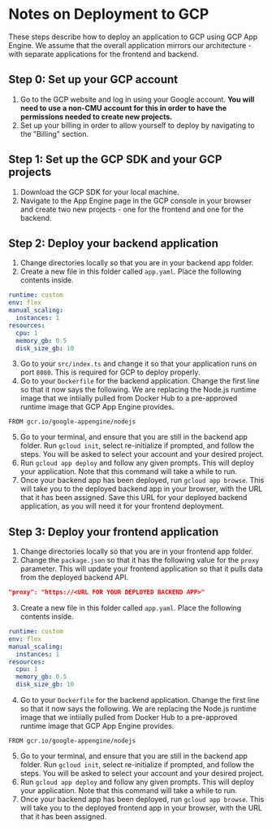 # Notes on Deployment to GCP

These steps describe how to deploy an application to GCP using GCP App Engine. We assume that the overall application mirrors our architecture - with separate applications for the frontend and backend.

## Step 0: Set up your GCP account
1. Go to the GCP website and log in using your Google account. **You will need to use a non-CMU account for this in order to have the permissions needed to create new projects.** 
2. Set up your billing in order to allow yourself to deploy by navigating to the "Billing" section.

## Step 1: Set up the GCP SDK and your GCP projects
1. Download the GCP SDK for your local machine.
2. Navigate to the App Engine page in the GCP console in your browser and create two new projects - one for the frontend and one for the backend. 

## Step 2: Deploy your backend application
1. Change directories locally so that you are in your backend app folder.
2. Create a new file in this folder called `app.yaml`. Place the following contents inside.

```yaml
runtime: custom
env: flex
manual_scaling:
  instances: 1
resources:
  cpu: 1
  memory_gb: 0.5
  disk_size_gb: 10
```

3. Go to your `src/index.ts` and change it so that your application runs on port `8080`. This is required for GCP to deploy properly.
4. Go to your `Dockerfile` for the backend application. Change the first line so that it now says the following. We are replacing the Node.js runtime image that we intiially pulled from Docker Hub to a pre-approved runtime image that GCP App Engine provides.

```docker
FROM gcr.io/google-appengine/nodejs
```

5. Go to your terminal, and ensure that you are still in the backend app folder. Run `gcloud init`, select re-initialize if prompted, and follow the steps. You will be asked to select your account and your desired project.
6. Run `gcloud app deploy` and follow any given prompts. This will deploy your application. Note that this command will take a while to run.
7. Once your backend app has been deployed, run `gcloud app browse`. This will take you to the deployed backend app in your browser, with the URL that it has been assigned. Save this URL for your deployed backend application, as you will need it for your frontend deployment.

## Step 3: Deploy your frontend application
1. Change directories locally so that you are in your frontend app folder.
2. Change the `package.json` so that it has the following value for the `proxy` parameter. This will update your frontend application so that it pulls data from the deployed backend API.
```json
"proxy": "https://<URL FOR YOUR DEPLOYED BACKEND APP>"
```
3. Create a new file in this folder called `app.yaml`. Place the following contents inside.

```yaml
runtime: custom
env: flex
manual_scaling:
  instances: 1
resources:
  cpu: 1
  memory_gb: 0.5
  disk_size_gb: 10
```

4. Go to your `Dockerfile` for the backend application. Change the first line so that it now says the following. We are replacing the Node.js runtime image that we intiially pulled from Docker Hub to a pre-approved runtime image that GCP App Engine provides.

```docker
FROM gcr.io/google-appengine/nodejs
```

5. Go to your terminal, and ensure that you are still in the backend app folder. Run `gcloud init`, select re-initialize if prompted, and follow the steps. You will be asked to select your account and your desired project.
6. Run `gcloud app deploy` and follow any given prompts. This will deploy your application. Note that this command will take a while to run.
7. Once your backend app has been deployed, run `gcloud app browse`. This will take you to the deployed frontend app in your browser, with the URL that it has been assigned.

